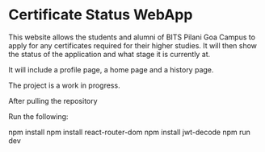 # Certificate Status WebApp

This website allows the students and alumni of BITS Pilani Goa Campus to apply for any certificates required for their higher studies. It will then show the status of the application and what stage it is currently at.

It will include a profile page, a home page and a history page.

The project is a work in progress.

After pulling the repository

Run the following:

npm install
npm install react-router-dom
npm install jwt-decode
npm run dev